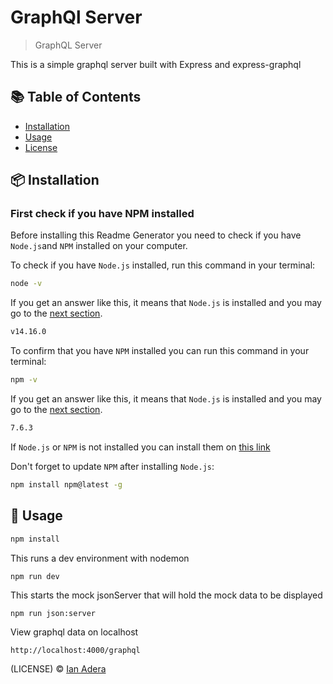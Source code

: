 # GraphQl Server
 
> GraphQL Server

This is a simple graphql server built with Express and express-graphql

## :books: Table of Contents

- [Installation](#package-installation)
- [Usage](#rocket-usage)
- [License](#scroll-license)

## :package: Installation

### First check if you have NPM installed

Before installing this Readme Generator you need to check if you have `Node.js`and `NPM` installed on your computer.

To check if you have `Node.js` installed, run this command in your terminal:

```sh
node -v
```

If you get an answer like this, it means that `Node.js` is installed and you may go to the [next section](#then-install-the-readme-generator).

```sh
v14.16.0
```

To confirm that you have `NPM` installed you can run this command in your terminal:

```sh
npm -v
```

If you get an answer like this, it means that `Node.js` is installed and you may go to the [next section](#then-install-the-readme-generator).

```sh
7.6.3
```

If `Node.js` or `NPM` is not installed you can install them on [this link](https://nodejs.org/en/)

Don't forget to update `NPM` after installing `Node.js`:

```sh
npm install npm@latest -g
```

## :rocket: Usage

```sh
npm install
```
This runs a dev environment with nodemon
```
npm run dev
```

This starts the mock jsonServer that will hold the mock data to be displayed
```
npm run json:server
```

View graphql data on localhost


```
http://localhost:4000/graphql
```




(LICENSE) © [Ian Adera](https://github.com/ianodad/)
